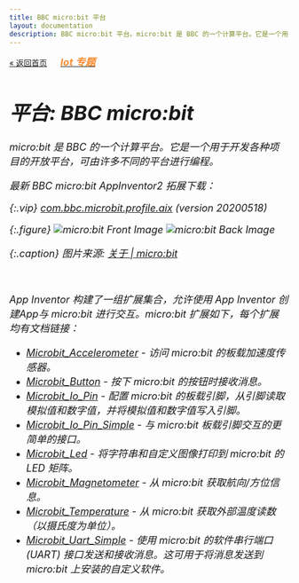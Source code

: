 ```yaml
---
title: BBC micro:bit 平台
layout: documentation
description: BBC micro:bit 平台。micro:bit 是 BBC 的一个计算平台。它是一个用于开发各种项目的开放平台，可由许多不同的平台进行编程。App Inventor 构建了一组扩展集合，允许使用 App Inventor 创建App与 micro:bit 进行交互。
---
```


[&laquo; 返回首页](../index.html)   [<font style="margin-left:20px;color:#F88D34;font-weight:bold;"><i class="mdi mdi-bluetooth-audio" style="font-size: 18px;"/> Iot 专题</font>](../../iot/?f=microbit)

# 平台: BBC micro:bit

micro:bit 是 BBC 的一个计算平台。它是一个用于开发各种项目的开放平台，可由许多不同的平台进行编程。

最新 BBC micro:bit AppInventor2 拓展下载：

{:.vip}
[com.bbc.microbit.profile.aix](assets/com.bbc.microbit.profile.aix) (version 20200518)

{:.figure}
![micro:bit Front Image](assets/microbit-front.png)
![micro:bit Back Image](assets/microbit-back.png)

{:.caption}
图片来源: 
[关于 | micro:bit](http://microbit.org/about/)

<br/>

App Inventor 构建了一组扩展集合，允许使用 App Inventor 创建App与 micro:bit 进行交互。micro:bit 扩展如下，每个扩展均有文档链接：

* [Microbit_Accelerometer](MicroBitAccelerometer.html) - 访问 micro:bit 的板载加速度传感器。
* [Microbit_Button](MicroBitButton.html) - 按下 micro:bit 的按钮时接收消息。
* [Microbit_Io\_Pin](MicroBitIoPin.html) - 配置 micro:bit 的板载引脚，从引脚读取模拟值和数字值，并将模拟值和数字值写入引脚。
* [Microbit_Io\_Pin\_Simple](MicroBitIoPinSimple.html) - 与 micro:bit 板载引脚交互的更简单的接口。
* [Microbit_Led](MicroBitLed.html) - 将字符串和自定义图像打印到 micro:bit 的 LED 矩阵。
* [Microbit_Magnetometer](MicroBitMagnetometer.html) - 从 micro:bit 获取航向/方位信息。
* [Microbit_Temperature](MicroBitTemperature.html) - 从 micro:bit 获取外部温度读数（以摄氏度为单位）。
* [Microbit_Uart\_Simple](MicroBitUart.html) - 使用 micro:bit 的软件串行端口 (UART) 接口发送和接收消息。这可用于将消息发送到 micro:bit 上安装的自定义软件。
